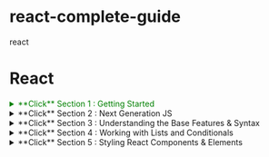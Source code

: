 # react-complete-guide

react

# React

<details>
<summary style='color:green;'>**Click** Section 1 : Getting Started</summary>

- react 는 html 이 webpage에서 각 components를 따로 분류해서 사용될 수 있게함. 수정, 다시 사용에 간편

- JSX(jsvascript XML) is expand grammar of JS. It's not necessary for react but to utilise advantage of react, JSX is essential

- react.js 는 JSX를 사용할 수 있게 해주는 라이브러리

- JSX로 쓴것을 reactDOM에 으로 HTML에 rendering하면 babel이 ES언어로 변환해서 화면에 나옴.

- JSX에서 html 문법 바깥쪽에는 ()를 써줘야 함.

- 하나의 component는 가장 처음과 마지막이 div로 묶여져 있어야 함.

- 싱글페이지 : 페이스북(React was created by Jordan Walke, at Facebook) / 멀티페이지 : 다른 url, 다른 페이지로 이동

</details>

<details>
<summary>**Click** Section 2 : Next Generation JS</summary>

- let, const

- Arrow Functions (No more issues with the this keyword)

      	const multiply = number => number * 2; (We can make short like this)

- Exports & Imports (Modules)

      	export default person → import **person** from './person.js'  OR  import prs from './person.js'

      	**I can choose the name person**

      	export const clean = () => {...} → import {clean} from './utility.js'

      	export const baseData = 10; → import {baseData} from './utility.js'

      	**Name is defined by export**

- Classes, Properties and Methods

- Spread(...) : Used to split up array elements OR object properties

Rest(...) : Used to merge a list of function arguments into an array

- Destructuring : Easily extract array elements or object properties and store them in variables.

Array Destructuring, Object Destructuring

- Reference and Primitive Types Refresher

      	const secondPerson = {...person}; 하면 포인터를 참조하는게 아니고 값 자체를 가져오는 것임

</details>

<details>
<summary>**Click** Section 3 : Understanding the Base Features & Syntax</summary>

- To use JSX,

      	import React from "react";

- To use class ... extends Component

      	import {Component} from "react";

- Components are the **core building block of React apps**

When creating components, have choice between **Functional components**, **class-based components**

    const cmp = () => { return <div>some JSX </div> }

    class Cmp extends Component { render () { return <div>some JSX </div>} }

- Understanding the "children" Prop

- Props : Allow you to pass data from a parent (wrapping) component to a child (embedded) component.

- State : While props allow you to pass data down the component tree, state is used to change the component. Changes to state also trigger an UI update.

</details>

<details>
<summary>**Click** Section 4 : Working with Lists and Conditionals</summary>

- If an empty string ("") is used as the separator, the string is split between each character

  deleteCharHandler = (index) => {
  const inputChar = this.state.userInput.split(""); //make string into array
  inputChar.splice(index, 1);
  const updated = inputChar.join("");
  this.setState({ userInput: updated });
  };

</details>

<details>
<summary>**Click** Section 5 : Styling React Components & Elements</summary>

- join(' ') method : ['red','bold'] into "red bold" string

- radium : Radium is popular package for react which allows us to use inline styles with seudo selectors and media queries.

- Inside of styled-components, using normal CSS

- CSS Modules are relatively new concept. With CSS modules, you can write normal CSS code and make sure, that it only applies to a given component.
  It will simply automatically generate unique CSS class names for you. And by importing a JS object and assigning classes from there, you use these dynamically generated, unique names. So the imported JS object simply exposes some properties which hold the generated CSS class names as values.

</details>

